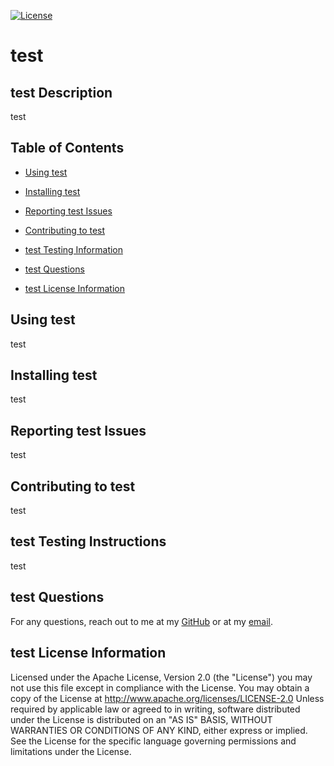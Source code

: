
  [![License](https://img.shields.io/badge/License-Apache%202.0-blue.svg)](https://opensource.org/licenses/Apache-2.0)
  # test

  ## test Description

  test

  ## Table of Contents

  - [Using test](#using-test)

  - [Installing test](#installing-test)

  - [Reporting test Issues](#reporting-test)

  - [Contributing to test](#contributing-to-test)

  - [test Testing Information](#test-testing-information)

  - [test Questions](#test-questions)

  - [test License Information](#test-license-information)

  <a name='using-test'></a>
  ## Using test

  test

  <a name='installing-test'></a>
  ## Installing test

  test

  <a name='reporting-test'></a>
  ## Reporting test Issues

  test

  <a name='contributing-to-test'></a>
  ## Contributing to test

  test

  <a name='test-testing-information'></a>
  ## test Testing Instructions

  test

  <a name='test-questions'></a>
  ## test Questions

  For any questions, reach out to me at my [GitHub](https://github.com/test) or at my [email](mailto:test).

  <a name='test-license-information'></a>
  ## test License Information

  Licensed under the Apache License, Version 2.0 (the "License") you may not use this file except in compliance with the License. You may obtain a copy of the License at http://www.apache.org/licenses/LICENSE-2.0 Unless required by applicable law or agreed to in writing, software distributed under the License is distributed on an "AS IS" BASIS, WITHOUT WARRANTIES OR CONDITIONS OF ANY KIND, either express or implied. See the License for the specific language governing permissions and limitations under the License.
